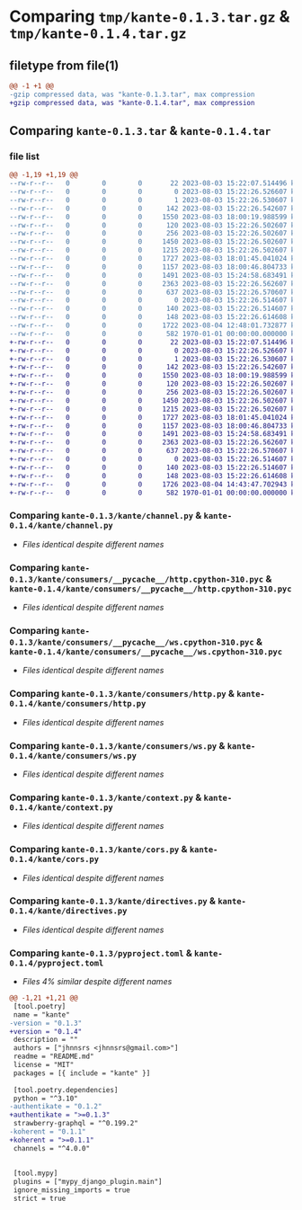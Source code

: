 # Comparing `tmp/kante-0.1.3.tar.gz` & `tmp/kante-0.1.4.tar.gz`

## filetype from file(1)

```diff
@@ -1 +1 @@
-gzip compressed data, was "kante-0.1.3.tar", max compression
+gzip compressed data, was "kante-0.1.4.tar", max compression
```

## Comparing `kante-0.1.3.tar` & `kante-0.1.4.tar`

### file list

```diff
@@ -1,19 +1,19 @@
--rw-r--r--   0        0        0       22 2023-08-03 15:22:07.514496 kante-0.1.3/README.md
--rw-r--r--   0        0        0        0 2023-08-03 15:22:26.526607 kante-0.1.3/kante/__init__.py
--rw-r--r--   0        0        0        1 2023-08-03 15:22:26.530607 kante-0.1.3/kante/admin.py
--rw-r--r--   0        0        0      142 2023-08-03 15:22:26.542607 kante-0.1.3/kante/apps.py
--rw-r--r--   0        0        0     1550 2023-08-03 18:00:19.988599 kante-0.1.3/kante/channel.py
--rw-r--r--   0        0        0      120 2023-08-03 15:22:26.502607 kante-0.1.3/kante/consumers/__init__.py
--rw-r--r--   0        0        0      256 2023-08-03 15:22:26.502607 kante-0.1.3/kante/consumers/__pycache__/__init__.cpython-310.pyc
--rw-r--r--   0        0        0     1450 2023-08-03 15:22:26.502607 kante-0.1.3/kante/consumers/__pycache__/http.cpython-310.pyc
--rw-r--r--   0        0        0     1215 2023-08-03 15:22:26.502607 kante-0.1.3/kante/consumers/__pycache__/ws.cpython-310.pyc
--rw-r--r--   0        0        0     1727 2023-08-03 18:01:45.041024 kante-0.1.3/kante/consumers/http.py
--rw-r--r--   0        0        0     1157 2023-08-03 18:00:46.804733 kante-0.1.3/kante/consumers/ws.py
--rw-r--r--   0        0        0     1491 2023-08-03 15:24:58.683491 kante-0.1.3/kante/context.py
--rw-r--r--   0        0        0     2363 2023-08-03 15:22:26.562607 kante-0.1.3/kante/cors.py
--rw-r--r--   0        0        0      637 2023-08-03 15:22:26.570607 kante-0.1.3/kante/directives.py
--rw-r--r--   0        0        0        0 2023-08-03 15:22:26.514607 kante-0.1.3/kante/migrations/__init__.py
--rw-r--r--   0        0        0      140 2023-08-03 15:22:26.514607 kante-0.1.3/kante/migrations/__pycache__/__init__.cpython-310.pyc
--rw-r--r--   0        0        0      148 2023-08-03 15:22:26.614608 kante-0.1.3/kante/types.py
--rw-r--r--   0        0        0     1722 2023-08-04 12:48:01.732877 kante-0.1.3/pyproject.toml
--rw-r--r--   0        0        0      582 1970-01-01 00:00:00.000000 kante-0.1.3/PKG-INFO
+-rw-r--r--   0        0        0       22 2023-08-03 15:22:07.514496 kante-0.1.4/README.md
+-rw-r--r--   0        0        0        0 2023-08-03 15:22:26.526607 kante-0.1.4/kante/__init__.py
+-rw-r--r--   0        0        0        1 2023-08-03 15:22:26.530607 kante-0.1.4/kante/admin.py
+-rw-r--r--   0        0        0      142 2023-08-03 15:22:26.542607 kante-0.1.4/kante/apps.py
+-rw-r--r--   0        0        0     1550 2023-08-03 18:00:19.988599 kante-0.1.4/kante/channel.py
+-rw-r--r--   0        0        0      120 2023-08-03 15:22:26.502607 kante-0.1.4/kante/consumers/__init__.py
+-rw-r--r--   0        0        0      256 2023-08-03 15:22:26.502607 kante-0.1.4/kante/consumers/__pycache__/__init__.cpython-310.pyc
+-rw-r--r--   0        0        0     1450 2023-08-03 15:22:26.502607 kante-0.1.4/kante/consumers/__pycache__/http.cpython-310.pyc
+-rw-r--r--   0        0        0     1215 2023-08-03 15:22:26.502607 kante-0.1.4/kante/consumers/__pycache__/ws.cpython-310.pyc
+-rw-r--r--   0        0        0     1727 2023-08-03 18:01:45.041024 kante-0.1.4/kante/consumers/http.py
+-rw-r--r--   0        0        0     1157 2023-08-03 18:00:46.804733 kante-0.1.4/kante/consumers/ws.py
+-rw-r--r--   0        0        0     1491 2023-08-03 15:24:58.683491 kante-0.1.4/kante/context.py
+-rw-r--r--   0        0        0     2363 2023-08-03 15:22:26.562607 kante-0.1.4/kante/cors.py
+-rw-r--r--   0        0        0      637 2023-08-03 15:22:26.570607 kante-0.1.4/kante/directives.py
+-rw-r--r--   0        0        0        0 2023-08-03 15:22:26.514607 kante-0.1.4/kante/migrations/__init__.py
+-rw-r--r--   0        0        0      140 2023-08-03 15:22:26.514607 kante-0.1.4/kante/migrations/__pycache__/__init__.cpython-310.pyc
+-rw-r--r--   0        0        0      148 2023-08-03 15:22:26.614608 kante-0.1.4/kante/types.py
+-rw-r--r--   0        0        0     1726 2023-08-04 14:43:47.702943 kante-0.1.4/pyproject.toml
+-rw-r--r--   0        0        0      582 1970-01-01 00:00:00.000000 kante-0.1.4/PKG-INFO
```

### Comparing `kante-0.1.3/kante/channel.py` & `kante-0.1.4/kante/channel.py`

 * *Files identical despite different names*

### Comparing `kante-0.1.3/kante/consumers/__pycache__/http.cpython-310.pyc` & `kante-0.1.4/kante/consumers/__pycache__/http.cpython-310.pyc`

 * *Files identical despite different names*

### Comparing `kante-0.1.3/kante/consumers/__pycache__/ws.cpython-310.pyc` & `kante-0.1.4/kante/consumers/__pycache__/ws.cpython-310.pyc`

 * *Files identical despite different names*

### Comparing `kante-0.1.3/kante/consumers/http.py` & `kante-0.1.4/kante/consumers/http.py`

 * *Files identical despite different names*

### Comparing `kante-0.1.3/kante/consumers/ws.py` & `kante-0.1.4/kante/consumers/ws.py`

 * *Files identical despite different names*

### Comparing `kante-0.1.3/kante/context.py` & `kante-0.1.4/kante/context.py`

 * *Files identical despite different names*

### Comparing `kante-0.1.3/kante/cors.py` & `kante-0.1.4/kante/cors.py`

 * *Files identical despite different names*

### Comparing `kante-0.1.3/kante/directives.py` & `kante-0.1.4/kante/directives.py`

 * *Files identical despite different names*

### Comparing `kante-0.1.3/pyproject.toml` & `kante-0.1.4/pyproject.toml`

 * *Files 4% similar despite different names*

```diff
@@ -1,21 +1,21 @@
 [tool.poetry]
 name = "kante"
-version = "0.1.3"
+version = "0.1.4"
 description = ""
 authors = ["jhnnsrs <jhnnsrs@gmail.com>"]
 readme = "README.md"
 license = "MIT"
 packages = [{ include = "kante" }]
 
 [tool.poetry.dependencies]
 python = "^3.10"
-authentikate = "0.1.2"
+authentikate = ">=0.1.3"
 strawberry-graphql = "^0.199.2"
-koherent = "0.1.1"
+koherent = ">=0.1.1"
 channels = "^4.0.0"
 
 
 [tool.mypy]
 plugins = ["mypy_django_plugin.main"]
 ignore_missing_imports = true
 strict = true
```

